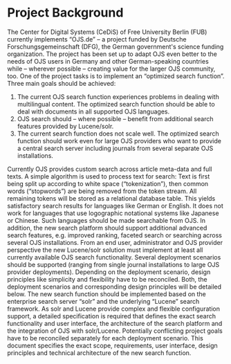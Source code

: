 # Project Background

The Center for Digital Systems \(CeDiS\) of Free University Berlin \(FUB\) currently implements “OJS.de” – a project funded by Deutsche Forschungsgemeinschaft \(DFG\), the German government's science funding organization. The project has been set up to adapt OJS even better to the needs of OJS users in Germany and other German-speaking countries while – wherever possible – creating value for the larger OJS community, too. One of the project tasks is to implement an “optimized search function”. Three main goals should be achieved:

1. The current OJS search function experiences problems in dealing with multilingual content. The optimized search function should be able to deal with documents in all supported OJS languages.
2. OJS search should – where possible – benefit from additional search features provided by Lucene/solr.
3. The current search function does not scale well. The optimized search function should work even for large OJS providers who want to provide a central search server including journals from several separate OJS installations.

Currently OJS provides custom search across article meta-data and full texts. A simple algorithm is used to process text for search: Text is first being split up according to white space \(“tokenization”\), then common words \(“stopwords”\) are being removed from the token stream. All remaining tokens will be stored as a relational database table. This yields satisfactory search results for languages like German or English. It does not work for languages that use logographic notational systems like Japanese or Chinese. Such languages should be made searchable from OJS. In addition, the new search platform should support additional advanced search features, e.g. improved ranking, faceted search or searching across several OJS installations. From an end user, administrator and OJS provider perspective the new Lucene/solr solution must implement at least all currently available OJS search functionality. Several deployment scenarios should be supported \(ranging from single journal installations to large OJS provider deployments\). Depending on the deployment scenario, design principles like simplicity and flexibility have to be reconciled. Both, the deployment scenarios and corresponding design principles will be detailed below. The new search function should be implemented based on the enterprise search server “solr” and the underlying “Lucene” search framework. As solr and Lucene provide complex and flexible configuration support, a detailed specification is required that defines the exact search functionality and user interface, the architecture of the search platform and the integration of OJS with solr/Lucene. Potentially conflicting project goals have to be reconciled separately for each deployment scenario. This document specifies the exact scope, requirements, user interface, design principles and technical architecture of the new search function.
